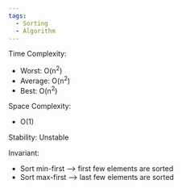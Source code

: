```yaml
---
tags:
  - Sorting
  - Algorithm
---
```

Time Complexity: 
- Worst: O(n<sup>2</sup>)
- Average: O(n<sup>2</sup>)
- Best: O(n<sup>2</sup>)

Space Complexity:
* O(1)

Stability: Unstable

Invariant: 
* Sort min-first --> first few elements are sorted
* Sort max-first --> last few elements are sorted